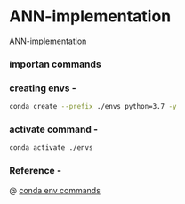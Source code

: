 # ANN-implementation
ANN-implementation


### importan commands
### creating envs - 
```bash
conda create --prefix ./envs python=3.7 -y
```

### activate command -
```bash
conda activate ./envs
```

### Reference -
@ [conda env commands]("hhts://conda.io/projects/conda/en/latest/user-guide/tasks")
